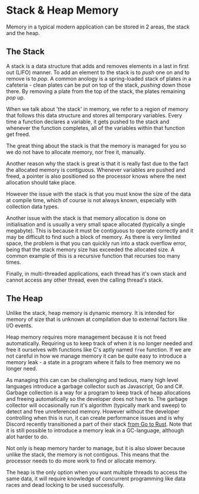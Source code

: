# Stack & Heap Memory

Memory in a typical modern application can be stored in 2 areas, the stack and the heap.

## The Stack

A stack is a data structure that adds and removes elements in a last in first out (LIFO) manner. To add an element to the stack is to _push_ one on and to remove is to _pop_. A common anology is a spring-loaded stack of plates in a cafeteria - clean plates can be put on top of the stack, _pushing_ down those there. By removing a plate from the top of the stack, the plates remaining _pop_ up.

When we talk about 'the stack' in memory, we refer to a region of memory that follows this data structure and stores all temporary variables. Every time a function declares a variable, it gets pushed to the stack and whenever the function completes, all of the variables within that function get freed.

The great thing about the stack is that the memory is managed for you so we do not have to allocate memory, nor free it, manually.

Another reason why the stack is great is that it is really fast due to the fact the allocated memory is contiguous. Whenever variables are pushed and freed, a pointer is also positioned so the processor knows where the next allocation should take place.

However the issue with the stack is that you must know the size of the data at compile time, which of course is not always known, especially with collection data types.

Another issue with the stack is that memory allocation is done on initialisation and is usually a very small space allocated (typically a single megabyte). This is because it must be contiguous to operate correctly and it may be difficult to find such a block of memory. As there is very limited space, the problem is that you can quickly run into a stack overflow error, being that the stack memory size has exceeded the allocated size. A common example of this is a recursive function that recurses too many times.

Finally, in multi-threaded applications, each thread has it's own stack and cannot access any other thread, even the calling thread's stack.

## The Heap

Unlike the stack, heap memory is dynamic memory. It is intended for memory of size that is unknown at compilation due to external factors like I/O events.

Heap memory requires more management because it is not freed automatically. Requiring us to keep track of when it is no longer needed and free it ourselves with functions like C's aptly named `free` function. If we are not careful in how we manage memory it can be quite easy to introduce a memory leak - a state in a program where it fails to free memory we no longer need.

As managing this can can be challenging and tedious, many high level languages introduce a garbage collector such as Javascript, Go and C#. Garbage collection is a way for a program to keep track of heap allocations and freeing automatically so the developer does not have to. The garbage collector will occasionally run it's algorithm (typically mark and sweep) to detect and free unreferenced memory. However without the developer controlling when this is run, it can create performance issues and is why Discord recently transitioned a part of their stack [from Go to Rust](https://blog.discord.com/why-discord-is-switching-from-go-to-rust-a190bbca2b1f). Note that it is still possible to introduce a memory leak in a GC-language, although alot harder to do.

Not only is heap memory harder to manage, but it is also slower because unlike the stack, the memory is not contigous. This means that the processor needs to do more work to find or allocate memory.

The heap is the only option when you want multiple threads to access the same data, it will require knowledge of concurrent programming like data races and dead locking to be used successfully.
